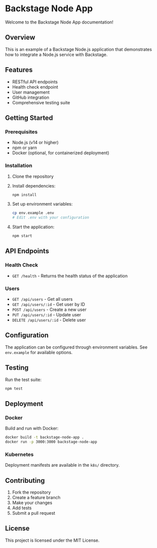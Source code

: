 # Backstage Node App

Welcome to the Backstage Node App documentation!

## Overview

This is an example of a Backstage Node.js application that demonstrates how to integrate a Node.js service with Backstage.

## Features

- RESTful API endpoints
- Health check endpoint
- User management
- GitHub integration
- Comprehensive testing suite

## Getting Started

### Prerequisites

- Node.js (v14 or higher)
- npm or yarn
- Docker (optional, for containerized deployment)

### Installation

1. Clone the repository
2. Install dependencies:
   ```bash
   npm install
   ```

3. Set up environment variables:
   ```bash
   cp env.example .env
   # Edit .env with your configuration
   ```

4. Start the application:
   ```bash
   npm start
   ```

## API Endpoints

### Health Check
- `GET /health` - Returns the health status of the application

### Users
- `GET /api/users` - Get all users
- `GET /api/users/:id` - Get user by ID
- `POST /api/users` - Create a new user
- `PUT /api/users/:id` - Update user
- `DELETE /api/users/:id` - Delete user

## Configuration

The application can be configured through environment variables. See `env.example` for available options.

## Testing

Run the test suite:
```bash
npm test
```

## Deployment

### Docker

Build and run with Docker:
```bash
docker build -t backstage-node-app .
docker run -p 3000:3000 backstage-node-app
```

### Kubernetes

Deployment manifests are available in the `k8s/` directory.

## Contributing

1. Fork the repository
2. Create a feature branch
3. Make your changes
4. Add tests
5. Submit a pull request

## License

This project is licensed under the MIT License.